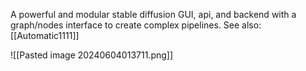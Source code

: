 A powerful and modular stable diffusion GUI, api, and backend with a graph/nodes interface to create complex pipelines.
See also: [[Automatic1111]]

![[Pasted image 20240604013711.png]]



